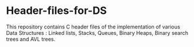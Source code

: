 # Header-files-for-DS

This repository contains C header files of the implementation of various Data Structures :
Linked lists,
Stacks,
Queues,
Binary Heaps,
Binary search trees and
AVL trees.
